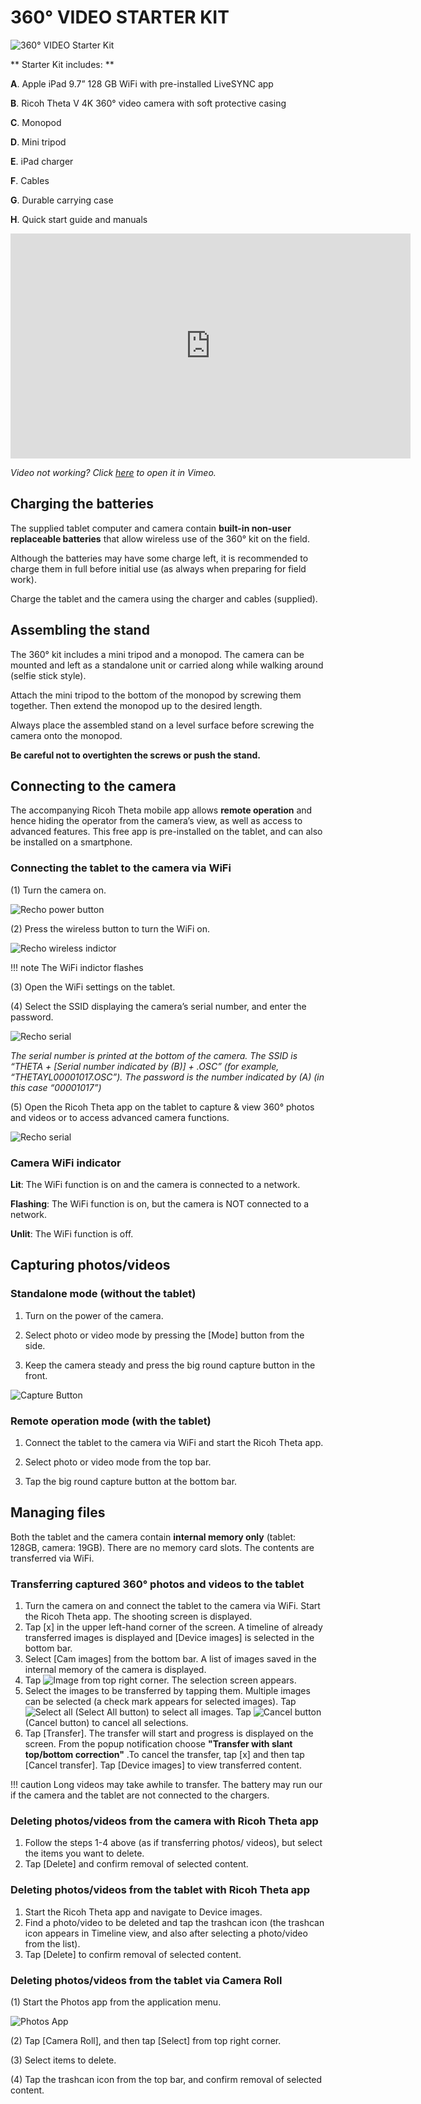# 360° VIDEO STARTER KIT

![360° VIDEO Starter Kit](img/kit_items.png)

** Starter Kit includes:  **

**A**. Apple iPad 9.7” 128 GB WiFi with pre-installed LiveSYNC app

**B**. Ricoh Theta V 4K 360° video camera with soft protective casing

**C**. Monopod

**D**. Mini tripod

**E**. iPad charger

**F**. Cables

**G**. Durable carrying case

**H**. Quick start guide and manuals


<iframe src="https://player.vimeo.com/video/303020134" width="640" height="360" frameborder="0" webkitallowfullscreen mozallowfullscreen allowfullscreen></iframe>

*Video not working? Click [here](https://vimeo.com/303020134) to open it in Vimeo.*


## Charging the batteries

The supplied tablet computer and camera contain **built-in non-user replaceable batteries** that allow wireless use of the 360° kit on the field.

Although the batteries may have some charge left, it is recommended to charge them in full before initial use (as always when preparing for field work).

Charge the tablet and the camera using the charger and cables (supplied).

## Assembling the stand

The 360° kit includes a mini tripod and a monopod. The camera can be mounted and left as a standalone unit or carried along while walking around (selfie stick style).

Attach the mini tripod to the bottom of the monopod by screwing them together. Then extend the monopod up to the desired length.

Always place the assembled stand on a level surface before screwing the camera onto the monopod.

**Be careful not to overtighten the screws or push the stand.**


## Connecting to the camera

The accompanying Ricoh Theta mobile app allows **remote operation** and hence hiding the operator from the camera’s view, as well as access to advanced features. This free app is pre-installed on the tablet, and can also be installed on a smartphone.

### Connecting the tablet to the camera via WiFi

(1) Turn the camera on. 

![Recho power button](img/turnon.png)

(2) Press the wireless button to turn the WiFi on.

![Recho wireless indictor](img/wireless.png)

!!! note
    The WiFi indictor flashes
    
(3) Open the WiFi settings on the tablet.

(4) Select the SSID displaying the camera’s serial number, and enter the password.

![Recho serial](img/serial.png)

*The serial number is printed at the bottom of the camera. The SSID is “THETA + [Serial number indicated by (B)] + .OSC” (for example, “THETAYL00001017.OSC”). The password is the number indicated by (A) (in this case “00001017”)*

(5) Open the Ricoh Theta app on the tablet to capture & view 360° photos and videos or to access advanced camera functions.

![Recho serial](img/thetaApp.png)


### Camera WiFi indicator

**Lit**: The WiFi function is on and the camera is connected to a network.

**Flashing**: The WiFi function is on, but the camera is NOT connected to a network.

**Unlit**: The WiFi function is off.

## Capturing photos/videos

### Standalone mode (without the tablet)

1. Turn on the power of the camera.

2. Select photo or video mode by pressing the [Mode] button from the side.

3. Keep the camera steady and press the big round capture button in the front.

![Capture Button](img/captureButton.jpg)

### Remote operation mode (with the tablet)

1. Connect the tablet to the camera via WiFi and start the Ricoh Theta app.

2. Select photo or video mode from the top bar.

3. Tap the big round capture button at the bottom bar.

## Managing files

Both the tablet and the camera contain **internal memory only** (tablet: 128GB, camera: 19GB). There are no memory card slots. The contents are transferred via WiFi.

### Transferring captured 360° photos and videos to the tablet

1. Turn the camera on and connect the tablet to the camera via WiFi. Start the Ricoh Theta app. The shooting screen is displayed.
2. Tap [x] in the upper left-hand corner of the screen. A timeline of already transferred images is displayed and [Device images] is selected in the bottom bar.
3. Select [Cam images] from the bottom bar. A list of images saved in the internal memory of the camera is displayed.
4. Tap ![Image](img/i026.png) from top right corner. The selection screen appears.
5. Select the images to be transferred by tapping them. Multiple images can be selected (a check mark appears for selected images). Tap ![Select all](img/i005.png)  (Select All button) to select all images. Tap ![Cancel button](img/i006.png)  (Cancel button) to cancel all selections.
6. Tap [Transfer]. The transfer will start and progress is displayed on the screen. From the popup notification choose **"Transfer with slant top/bottom correction"** .To cancel the transfer, tap [x] and then tap [Cancel transfer]. Tap [Device images] to view transferred content.

!!! caution
    Long videos may take awhile to transfer. The battery may run our if the camera and the tablet are not connected to the chargers.

### Deleting photos/videos from the camera with Ricoh Theta app

1. Follow the steps 1-4 above (as if transferring photos/ videos), but select the items you want to delete.
2. Tap [Delete] and confirm removal of selected content.

### Deleting photos/videos from the tablet with Ricoh Theta app

1. Start the Ricoh Theta app and navigate to Device images.
2. Find a photo/video to be deleted and tap the trashcan icon (the trashcan icon appears in Timeline view, and also after selecting a photo/video from the list).
3. Tap [Delete] to confirm removal of selected content.

### Deleting photos/videos from the tablet via Camera Roll

(1) Start the Photos app from the application menu.

![Photos App](img/photosApp.png)

(2) Tap [Camera Roll], and then tap [Select] from top right corner.

(3) Select items to delete.

(4) Tap the trashcan icon from the top bar, and confirm removal of selected content.
